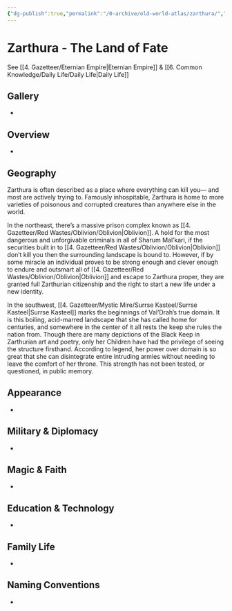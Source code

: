 ```yaml
---
{"dg-publish":true,"permalink":"/0-archive/old-world-atlas/zarthura/","noteIcon":""}
---
```


# Zarthura - The Land of Fate

See [[4. Gazetteer/Eternian Empire\|Eternian Empire]] & [[6. Common Knowledge/Daily Life/Daily Life\|Daily Life]] 

## Gallery
-

## Overview
-

## Geography
Zarthura is often described as a place where everything can kill you— and most are actively trying to. Famously inhospitable, Zarthura is home to more varieties of poisonous and corrupted creatures than anywhere else in the world.

In the northeast, there’s a massive prison complex known as [[4. Gazetteer/Red Wastes/Oblivion/Oblivion\|Oblivion]]. A hold for the most dangerous and unforgivable criminals in all of Sharum Mal’kari, if the securities built in to [[4. Gazetteer/Red Wastes/Oblivion/Oblivion\|Oblivion]] don’t kill you then the surrounding landscape is bound to. However, if by some miracle an individual proves to be strong enough and clever enough to endure and outsmart all of [[4. Gazetteer/Red Wastes/Oblivion/Oblivion\|Oblivion]] and escape to Zarthura proper, they are granted full Zarthurian citizenship and the right to start a new life under a new identity.

In the southwest, [[4. Gazetteer/Mystic Mire/Surrse Kasteel/Surrse Kasteel\|Surrse Kasteel]] marks the beginnings of Val’Drah’s true domain. It is this boiling, acid-marred landscape that she has called home for centuries, and somewhere in the center of it all rests the keep she rules the nation from. Though there are many depictions of the Black Keep in Zarthurian art and poetry, only her Children have had the privilege of seeing the structure firsthand. According to legend, her power over domain is so great that she can disintegrate entire intruding armies without needing to leave the comfort of her throne. This strength has not been tested, or questioned, in public memory.

## Appearance
-

## Military & Diplomacy
-

## Magic & Faith
-

## Education & Technology
-

## Family Life
-

## Naming Conventions
-
